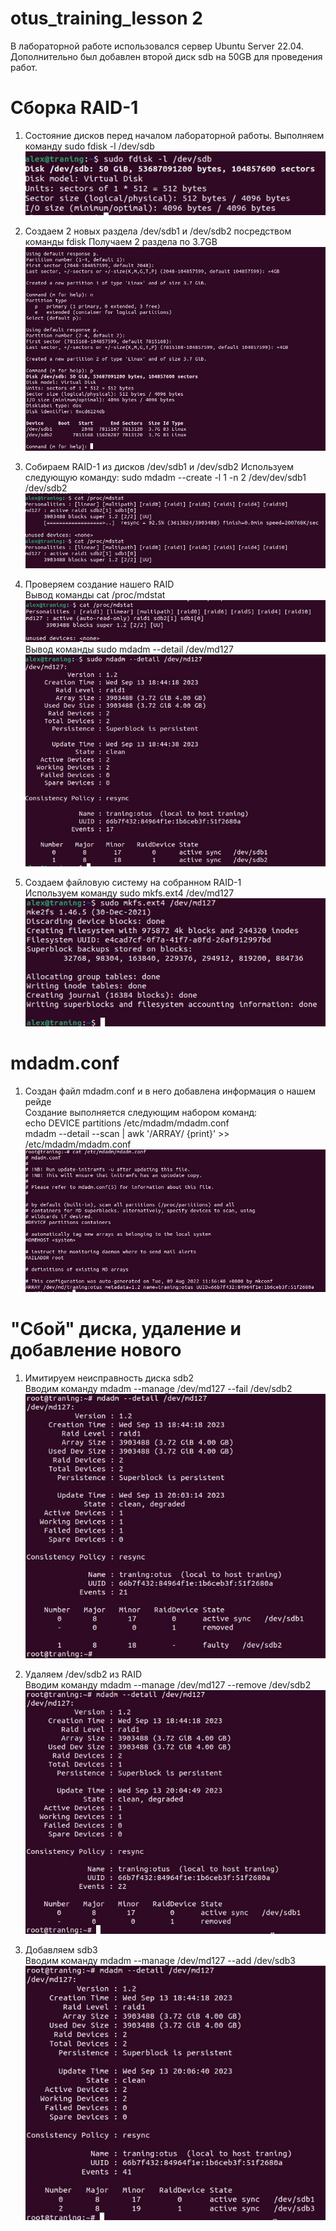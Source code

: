 # otus_training_lesson 2

В лабораторной работе использовался сервер Ubuntu Server 22.04. Дополнительно был добавлен второй диск sdb на 50GB для проведения работ.

# Сборка RAID-1
1. Состояние дисков перед началом лабораторной работы. Выполняем команду
sudo fdisk -l /dev/sdb
![Image alt](https://github.com/AndrusenkoA/otus_training/blob/main/01_01.jpg)

2. Создаем 2 новых раздела /dev/sdb1 и /dev/sdb2 посредством команды fdisk
Получаем 2 раздела по 3.7GB
![Image alt](https://github.com/AndrusenkoA/otus_training/blob/main/02.jpg)

3. Собираем RAID-1 из дисков /dev/sdb1 и /dev/sdb2
Используем следующую команду:
sudo mdadm --create -l 1 -n 2  /dev/dev/sdb1 /dev/sdb2 </br>
![Image alt](https://github.com/AndrusenkoA/otus_training/blob/main/03.jpg)

4. Проверяем создание нашего RAID </br>
Вывод команды cat /proc/mdstat </br>
![Image alt](https://github.com/AndrusenkoA/otus_training/blob/main/04_01.jpg) </br>
Вывод команды sudo mdadm --detail /dev/md127 </br>
![Image alt](https://github.com/AndrusenkoA/otus_training/blob/main/04_02.jpg)

5. Создаем файловую систему на собранном RAID-1 </br>
Используем команду sudo mkfs.ext4 /dev/md127 </br>
![Image alt](https://github.com/AndrusenkoA/otus_training/blob/main/05.jpg)

# mdadm.conf
1. Создан файл mdadm.conf и в него добавлена информация о нашем рейде </br>
Создание выполняется следующим набором команд: </br>
echo DEVICE partitions /etc/mdadm/mdadm.conf </br>
mdadm --detail --scan | awk '/ARRAY/ {print}' >> /etc/mdadm/mdadm.conf </br>
![Image alt](https://github.com/AndrusenkoA/otus_training/blob/main/06.jpg)

# "Сбой" диска, удаление и добавление нового
1. Имитируем неисправность диска sdb2 </br>
Вводим команду mdadm --manage /dev/md127 --fail /dev/sdb2 </br>
![Image alt](https://github.com/AndrusenkoA/otus_training/blob/main/07.jpg)

2. Удаляем /dev/sdb2 из RAID </br>
Вводим команду mdadm --manage /dev/md127 --remove /dev/sdb2 </br>
![Image alt](https://github.com/AndrusenkoA/otus_training/blob/main/08.jpg)

3. Добавляем sdb3 </br>
Вводим команду mdadm --manage /dev/md127 --add /dev/sdb3 </br>
![Image alt](https://github.com/AndrusenkoA/otus_training/blob/main/09.jpg)
